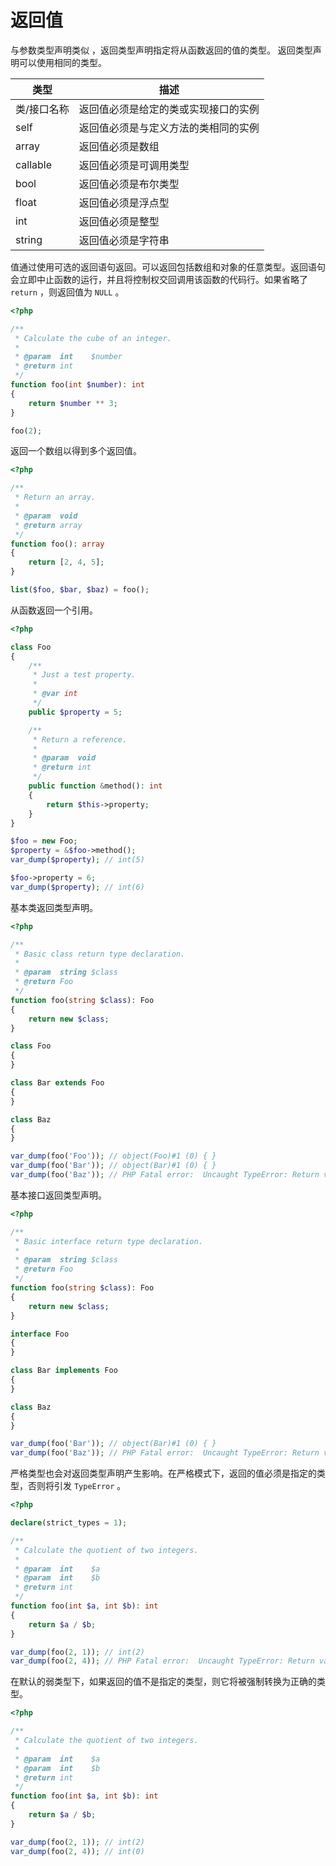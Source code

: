 # 返回值

与参数类型声明类似 ，返回类型声明指定将从函数返回的值的类型。 返回类型声明可以使用相同的类型。

| 类型        | 描述                                 |
| ----------- | ------------------------------------ |
| 类/接口名称 | 返回值必须是给定的类或实现接口的实例 |
| self        | 返回值必须是与定义方法的类相同的实例 |
| array       | 返回值必须是数组                     |
| callable    | 返回值必须是可调用类型               |
| bool        | 返回值必须是布尔类型                 |
| float       | 返回值必须是浮点型                   |
| int         | 返回值必须是整型                     |
| string      | 返回值必须是字符串                   |

值通过使用可选的返回语句返回。可以返回包括数组和对象的任意类型。返回语句会立即中止函数的运行，并且将控制权交回调用该函数的代码行。如果省略了 `return` ，则返回值为 `NULL` 。

```php
<?php

/**
 * Calculate the cube of an integer.
 *
 * @param  int    $number
 * @return int
 */
function foo(int $number): int
{
    return $number ** 3;
}

foo(2);

```

返回一个数组以得到多个返回值。

```php
<?php

/**
 * Return an array.
 *
 * @param  void
 * @return array
 */
function foo(): array
{
    return [2, 4, 5];
}

list($foo, $bar, $baz) = foo();

```

从函数返回一个引用。

```php
<?php

class Foo
{
    /**
     * Just a test property.
     *
     * @var int
     */
    public $property = 5;

    /**
     * Return a reference.
     *
     * @param  void
     * @return int
     */
    public function &method(): int
    {
        return $this->property;
    }
}

$foo = new Foo;
$property = &$foo->method();
var_dump($property); // int(5)

$foo->property = 6;
var_dump($property); // int(6)

```

基本类返回类型声明。

```php
<?php

/**
 * Basic class return type declaration.
 *
 * @param  string $class
 * @return Foo
 */
function foo(string $class): Foo
{
    return new $class;
}

class Foo
{
}

class Bar extends Foo
{
}

class Baz
{
}

var_dump(foo('Foo')); // object(Foo)#1 (0) { }
var_dump(foo('Bar')); // object(Bar)#1 (0) { }
var_dump(foo('Baz')); // PHP Fatal error:  Uncaught TypeError: Return value of foo() must be an instance of Foo, instance of Baz returned.

```

基本接口返回类型声明。

```php
<?php

/**
 * Basic interface return type declaration.
 *
 * @param  string $class
 * @return Foo
 */
function foo(string $class): Foo
{
    return new $class;
}

interface Foo
{
}

class Bar implements Foo
{
}

class Baz
{
}

var_dump(foo('Bar')); // object(Bar)#1 (0) { }
var_dump(foo('Baz')); // PHP Fatal error:  Uncaught TypeError: Return value of foo() must implement interface Foo, instance of Baz returned.

```

严格类型也会对返回类型声明产生影响。在严格模式下，返回的值必须是指定的类型，否则将引发 `TypeError` 。

```php
<?php

declare(strict_types = 1);

/**
 * Calculate the quotient of two integers.
 *
 * @param  int    $a
 * @param  int    $b
 * @return int
 */
function foo(int $a, int $b): int
{
    return $a / $b;
}

var_dump(foo(2, 1)); // int(2)
var_dump(foo(2, 4)); // PHP Fatal error:  Uncaught TypeError: Return value of foo() must be of the type int, float returned.

```

在默认的弱类型下，如果返回的值不是指定的类型，则它将被强制转换为正确的类型。

```php
<?php

/**
 * Calculate the quotient of two integers.
 *
 * @param  int    $a
 * @param  int    $b
 * @return int
 */
function foo(int $a, int $b): int
{
    return $a / $b;
}

var_dump(foo(2, 1)); // int(2)
var_dump(foo(2, 4)); // int(0)

```

